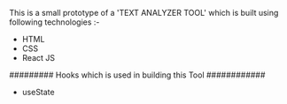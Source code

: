 This is a small prototype of a 'TEXT ANALYZER TOOL' which is built using following technologies :-
- HTML
- CSS
- React JS

######### Hooks which is used in building this Tool ############
 - useState




